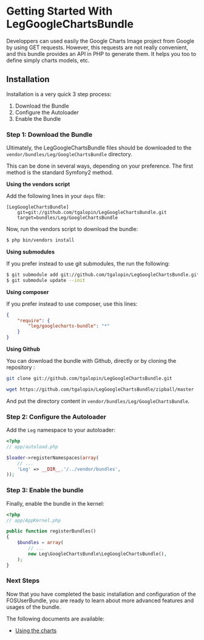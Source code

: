 Getting Started With LegGoogleChartsBundle
==========================================

Developpers can used easily the Google Charts Image project from Google by using
GET requests. However, this requests are not really convenient, and this bundle
provides an API in PHP to generate them. It helps you too to 
define simply charts models, etc. 

## Installation

Installation is a very quick 3 step process:

1. Download the Bundle
2. Configure the Autoloader
3. Enable the Bundle

### Step 1: Download the Bundle

Ultimately, the LegGoogleChartsBundle files should be downloaded to the
`vendor/bundles/Leg/GoogleChartsBundle` directory.

This can be done in several ways, depending on your preference. The first
method is the standard Symfony2 method.

**Using the vendors script**

Add the following lines in your `deps` file:

```
[LegGoogleChartsBundle]
    git=git://github.com/tgalopin/LegGoogleChartsBundle.git
    target=bundles/Leg/GoogleChartsBundle
```

Now, run the vendors script to download the bundle:

``` bash
$ php bin/vendors install
```

**Using submodules**

If you prefer instead to use git submodules, the run the following:

``` bash
$ git submodule add git://github.com/tgalopin/LegGoogleChartsBundle.git vendor/bundles/Leg/GoogleChartsBundle
$ git submodule update --init
```

**Using composer**

If you prefer instead to use composer, use this lines:

``` json
{
    "require": {
        "leg/googlecharts-bundle": "*"
    }
}
```

**Using Github**

You can download the bundle with Github, directly or by cloning the repository :

``` bash
git clone git://github.com/tgalopin/LegGoogleChartsBundle.git
```

``` bash
wget https://github.com/tgalopin/LegGoogleChartsBundle/zipball/master
```

And put the directory content in `vendor/bundles/Leg/GoogleChartsBundle`.

### Step 2: Configure the Autoloader

Add the `Leg` namespace to your autoloader:

``` php
<?php
// app/autoload.php

$loader->registerNamespaces(array(
    // ...
    'Leg' => __DIR__.'/../vendor/bundles',
));
```

### Step 3: Enable the bundle

Finally, enable the bundle in the kernel:

``` php
<?php
// app/AppKernel.php

public function registerBundles()
{
    $bundles = array(
        // ...
        new Leg\GoogleChartsBundle\LegGoogleChartsBundle(),
    );
}
```

### Next Steps

Now that you have completed the basic installation and configuration of the
FOSUserBundle, you are ready to learn about more advanced features and usages
of the bundle.

The following documents are available:

- [Using the charts](using.md)
